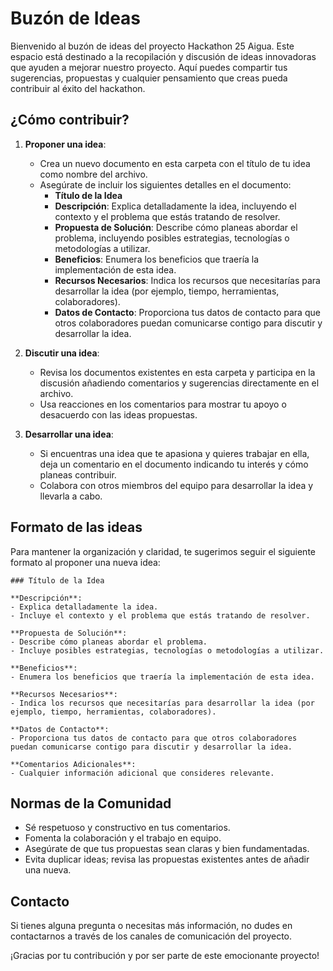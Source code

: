 # Buzón de Ideas

Bienvenido al buzón de ideas del proyecto Hackathon 25 Aigua. Este espacio está destinado a la recopilación y discusión de ideas innovadoras que ayuden a mejorar nuestro proyecto. Aquí puedes compartir tus sugerencias, propuestas y cualquier pensamiento que creas pueda contribuir al éxito del hackathon.

## ¿Cómo contribuir?

1. **Proponer una idea**:
    - Crea un nuevo documento en esta carpeta con el título de tu idea como nombre del archivo.
    - Asegúrate de incluir los siguientes detalles en el documento:
      - **Título de la Idea**
      - **Descripción**: Explica detalladamente la idea, incluyendo el contexto y el problema que estás tratando de resolver.
      - **Propuesta de Solución**: Describe cómo planeas abordar el problema, incluyendo posibles estrategias, tecnologías o metodologías a utilizar.
      - **Beneficios**: Enumera los beneficios que traería la implementación de esta idea.
      - **Recursos Necesarios**: Indica los recursos que necesitarías para desarrollar la idea (por ejemplo, tiempo, herramientas, colaboradores).
      - **Datos de Contacto**: Proporciona tus datos de contacto para que otros colaboradores puedan comunicarse contigo para discutir y desarrollar la idea.

2. **Discutir una idea**:
    - Revisa los documentos existentes en esta carpeta y participa en la discusión añadiendo comentarios y sugerencias directamente en el archivo.
    - Usa reacciones en los comentarios para mostrar tu apoyo o desacuerdo con las ideas propuestas.

3. **Desarrollar una idea**:
    - Si encuentras una idea que te apasiona y quieres trabajar en ella, deja un comentario en el documento indicando tu interés y cómo planeas contribuir.
    - Colabora con otros miembros del equipo para desarrollar la idea y llevarla a cabo.

## Formato de las ideas

Para mantener la organización y claridad, te sugerimos seguir el siguiente formato al proponer una nueva idea:

```
### Título de la Idea

**Descripción**:
- Explica detalladamente la idea.
- Incluye el contexto y el problema que estás tratando de resolver.

**Propuesta de Solución**:
- Describe cómo planeas abordar el problema.
- Incluye posibles estrategias, tecnologías o metodologías a utilizar.

**Beneficios**:
- Enumera los beneficios que traería la implementación de esta idea.

**Recursos Necesarios**:
- Indica los recursos que necesitarías para desarrollar la idea (por ejemplo, tiempo, herramientas, colaboradores).

**Datos de Contacto**:
- Proporciona tus datos de contacto para que otros colaboradores puedan comunicarse contigo para discutir y desarrollar la idea.

**Comentarios Adicionales**:
- Cualquier información adicional que consideres relevante.
```

## Normas de la Comunidad

- Sé respetuoso y constructivo en tus comentarios.
- Fomenta la colaboración y el trabajo en equipo.
- Asegúrate de que tus propuestas sean claras y bien fundamentadas.
- Evita duplicar ideas; revisa las propuestas existentes antes de añadir una nueva.

## Contacto

Si tienes alguna pregunta o necesitas más información, no dudes en contactarnos a través de los canales de comunicación del proyecto.

¡Gracias por tu contribución y por ser parte de este emocionante proyecto!
